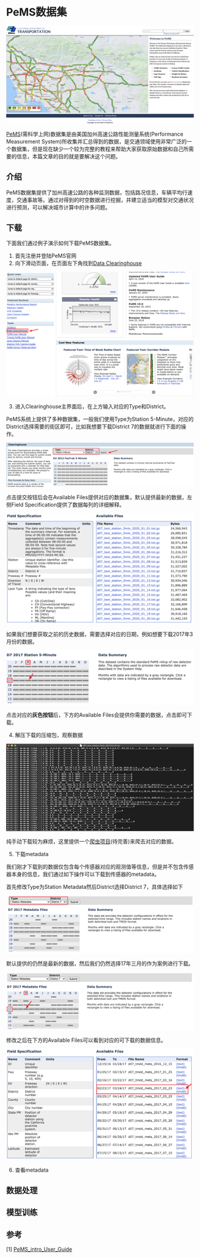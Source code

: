 # PeMS数据集

![pems-homepage](./img/pems/PEMS-homepage.png)

[PeMS](http://pems.dot.ca.gov/)(需科学上网)数据集是由美国加州高速公路性能测量系统(Performance Measurement System)所收集并汇总得到的数据，是交通领域使用非常广泛的一个数据集，但是现在缺少一个较为完整的教程来帮助大家获取原始数据和自己所需要的信息，本篇文章的目的就是要解决这个问题。

## 介绍

PeMS数据集提供了加州高速公路的各种监测数据，包括路况信息，车辆平均行速度，交通事故等。通过对得到的时空数据进行挖掘，并建立适当的模型对交通状况进行预测，可以解决城市计算中的许多问题。

## 下载

下面我们通过例子演示如何下载PeMS数据集。

1. 首先注册并登陆PeMS官网
2. 向下滑动页面，在页面左下角找到[Data Clearinghouse](http://pems.dot.ca.gov/?dnode=Clearinghouse)

![pems-dataclearing](./img/pems/PEMS-dataclearing.png)

3. 进入Clearinghouse主界面后，在上方输入对应的Type和District。

PeMS系统上提供了多种数据集，一般我们使用Type为Station 5-Minute，对应的District选择需要的街区即可，比如我想要下载District 7的数据就进行下面的操作。

![pems-dataselect](./img/pems/PEMS-dataselect.png)

点击提交按钮后会在Available Files提供对应的数据集，默认提供最新的数据，左侧Field Specification提供了数据每列的详细解释。

![pems-files](./img/pems/PEMS-files.png)

如果我们想要获取之前的历史数据，需要选择对应的日期，例如想要下载2017年3月份的数据。

![pems-1703](./img/pems/PEMS-1703.png)

点击对应的**灰色按钮**后，下方的Available Files会提供你需要的数据，点击即可下载。

4. 解压下载的压缩包，观察数据

![PEMS-1703dara](./img/pems/PEMS-1703data.png)

纯手动下载较为麻烦，这里提供一个[爬虫项目]()(待完善)来爬去对应的数据。

5. 下载metadata

我们刚才下载到的数据仅包含每个传感器对应的观测值等信息，但是并不包含传感器本身的信息，我们通过如下操作可以下载到传感器的metadata。

首先修改Type为Station Metadata然后District选择District 7，具体选择如下

![station-metadata](./img/pems/station-metadata.png)

默认提供的仍然是最新的数据，然后我们仍然选择17年三月的作为案例进行下载。

![metadata-1703](./img/pems/metadata-1703.png)

修改之后在下方的Available Files可以看到对应的可下载的数据信息。

![metadata](./img/pems/metadata-files.png)

6. 查看metadata

## 数据处理



## 模型训练



## 参考

[1] [PeMS_intro_User_Guide](https://github.com/Knowledge-Precipitation-Tribe/Urban-computing-papers/blob/master/pdf/PeMS_Intro_User_Guide_v6.pdf)

